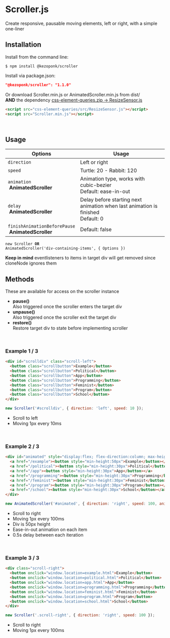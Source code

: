 # Scroller.js
Create responsive, pausable moving elements, left or right, with a simple one-liner<br>

## Installation
Install from the command line:
```shell
$ npm install @kezoponk/scroller
```
Install via package.json:
```json
"@kezoponk/scroller": "1.1.0" 
```
Or download Scroller.min.js or AnimatedScroller.min.js from dist/ <br>
**AND** the dependency <a href="https://github.com/marcj/css-element-queries/releases"> css-element-queries.zip -> ResizeSensor.js </a>
```html
<script src="css-element-queries/src/ResizeSensor.js"></script>
<script src="Scroller.min.js"></script>
```
<br>

## Usage
| Options | Usage |
| --- | --- |
| `direction` | Left or right |
| `speed` | Turtle: 20 - Rabbit: 120 |
| `animation`<br/>&nbsp;**AnimatedScroller** | Animation type, works with cubic-bezier<br>Default: ease-in-out |
| `delay`<br/>&nbsp;**AnimatedScroller** | Delay before starting next animation when last animation is finished<br>Default: 0 |
| `finishAnimationBeforePause`<br/>&nbsp;**AnimatedScroller** | Default: false |

<code>new Scroller <strong>OR</strong> AnimatedScroller('div-containing-items', { Options })</code>

**Keep in mind** eventlisteners to items in target div will get removed since cloneNode ignores them

## Methods
These are available for access on the scroller instance <br>
* **pause()** <br>
Also triggered once the scroller enters the target div <br>
* **unpause()** <br>
Also triggered once the scroller exit the target div <br>
* **restore()** <br>
Restore target div to state before implementing scroller

<br>

### Example 1 / 3

```html
<div id="scrolldiv" class="scroll-left">
  <button class="scrollbutton">Example</button>
  <button class="scrollbutton">Political</button>
  <button class="scrollbutton">App</button>
  <button class="scrollbutton">Programming</button>
  <button class="scrollbutton">Feminist</button>
  <button class="scrollbutton">Program</button>
  <button class="scrollbutton">School</button>
</div>
```
```javascript
new Scroller('#scrolldiv', { direction: 'left', speed: 10 });
```
- Scroll to left
- Moving 1px every 10ms

<br>
    
### Example 2 / 3

```html
<div id="animated" style="display:flex; flex-direction:column; max-height:100px">
  <a href="/example"><button style="min-height:50px">Example</button></a>
  <a href="/political"><button style="min-height:30px">Political</button></a>
  <a href="/app"><button style="min-height:30px">App</button></a>
  <a href="/programming"><button style="min-height:30px">Programming</button></a>
  <a href="/feminist"><button style="min-height:30px">Feminist</button></a>
  <a href="/program"><button style="min-height:30px">Program</button></a>
  <a href="/school"><button style="min-height:30px">School</button></a>
</div>
```
```javascript
new AnimatedScroller('#animated', { direction: 'right', speed: 100, animation:'linear', delay: 500 });
```
- Scroll to right
- Moving 1px every 100ms
- Div is 50px height
- Ease-in-out animation on each item
- 0.5s delay between each iteration

<br>

### Example 3 / 3

```html
<div class="scroll-right">
  <button onclick="window.location=example.html">Example</button>
  <button onclick="window.location=political.html">Political</button>
  <button onclick="window.location=app.html">App</button>
  <button onclick="window.location=programming.html">Programming</button>
  <button onclick="window.location=feminist.html">Feminist</button>
  <button onclick="window.location=program.html">Program</button>
  <button onclick="window.location=school.html">School</button>
</div>
```
```javascript
new Scroller('.scroll-right', { direction: 'right', speed: 100 });
```
- Scroll to right
- Moving 1px every 100ms
